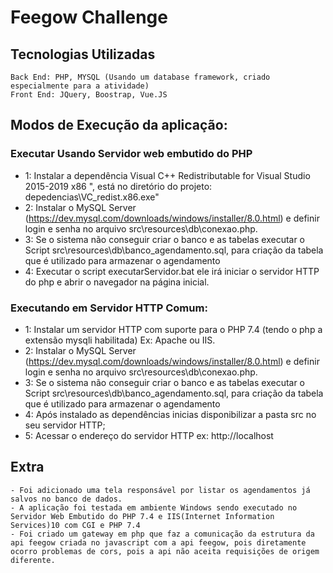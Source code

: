 # Feegow Challenge
 
## Tecnologias Utilizadas
    Back End: PHP, MYSQL (Usando um database framework, criado especialmente para a atividade)
    Front End: JQuery, Boostrap, Vue.JS
 
## Modos de Execução da aplicação:
### Executar Usando Servidor web embutido do PHP
 
- 1: Instalar a dependência Visual C++ Redistributable for Visual Studio 2015-2019 x86 ", está no diretório do projeto: depedencias\VC_redist.x86.exe"
- 2: Instalar o MySQL Server  (https://dev.mysql.com/downloads/windows/installer/8.0.html)  e definir login e senha no arquivo src\resources\db\conexao.php.
- 3: Se o sistema não conseguir criar o banco e as tabelas executar o Script src\resources\db\banco_agendamento.sql, para criação da tabela que é utilizado para armazenar o agendamento
- 4: Executar o script executarServidor.bat ele irá iniciar o servidor HTTP do php e abrir o navegador na página inicial.
 
 
### Executando em Servidor HTTP Comum:
-  1: Instalar um servidor HTTP com suporte para o PHP 7.4 (tendo o php a extensão mysqli habilitada) Ex: Apache ou IIS.
-  2: Instalar o MySQL Server (https://dev.mysql.com/downloads/windows/installer/8.0.html) e definir login e senha no arquivo src\resources\db\conexao.php.
-  3: Se o sistema não conseguir criar o banco e as tabelas executar o Script src\resources\db\banco_agendamento.sql, para criação da tabela que é utilizado para armazenar o agendamento
-  4: Após instalado as dependências inicias disponibilizar a pasta src no seu servidor HTTP;
-  5: Acessar o endereço do servidor HTTP ex: http://localhost

## Extra
    - Foi adicionado uma tela responsável por listar os agendamentos já salvos no banco de dados.
    - A aplicação foi testada em ambiente Windows sendo executado no Servidor Web Embutido do PHP 7.4 e IIS(Internet Information Services)10 com CGI e PHP 7.4
    - Foi criado um gateway em php que faz a comunicação da estrutura da api feegow criada no javascript com a api feegow, pois diretamente ocorro problemas de cors, pois a api não aceita requisições de origem diferente. 
